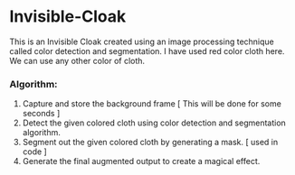 # Invisible-Cloak
This is an Invisible Cloak created using an image processing technique called color detection and segmentation.
I have used red color cloth here. We can use any other color of cloth.

### Algorithm:
<ol type="1">
  <li> Capture and store the background frame [ This will be done for some seconds ] </li>
  <li> Detect the given colored cloth using color detection and segmentation algorithm. </li>
  <li> Segment out the given colored cloth by generating a mask. [ used in code ] </li>
  <li> Generate the final augmented output to create a magical effect. </li>
</ol>
